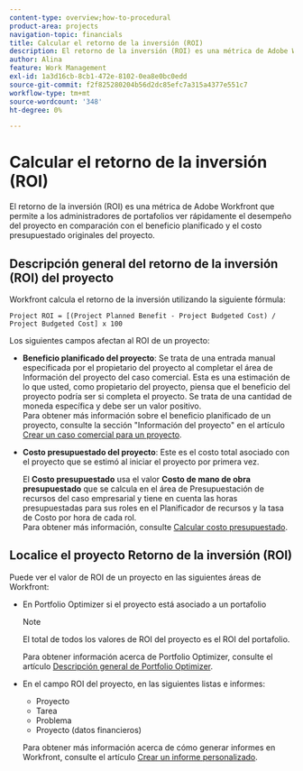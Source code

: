 ```yaml
---
content-type: overview;how-to-procedural
product-area: projects
navigation-topic: financials
title: Calcular el retorno de la inversión (ROI)
description: El retorno de la inversión (ROI) es una métrica de Adobe Workfront que permite a los administradores de portafolios ver rápidamente el desempeño del proyecto en comparación con el beneficio planificado y el costo presupuestado originales del proyecto.
author: Alina
feature: Work Management
exl-id: 1a3d16cb-8cb1-472e-8102-0ea8e0bc0edd
source-git-commit: f2f825280204b56d2dc85efc7a315a4377e551c7
workflow-type: tm+mt
source-wordcount: '348'
ht-degree: 0%

---
```


# Calcular el retorno de la inversión (ROI)

El retorno de la inversión (ROI) es una métrica de Adobe Workfront que permite a los administradores de portafolios ver rápidamente el desempeño del proyecto en comparación con el beneficio planificado y el costo presupuestado originales del proyecto.

## Descripción general del retorno de la inversión (ROI) del proyecto

Workfront calcula el retorno de la inversión utilizando la siguiente fórmula:

```
Project ROI = [(Project Planned Benefit - Project Budgeted Cost) / Project Budgeted Cost] x 100
```

Los siguientes campos afectan al ROI de un proyecto:

* **Beneficio planificado del proyecto**: Se trata de una entrada manual especificada por el propietario del proyecto al completar el área de Información del proyecto del caso comercial. Esta es una estimación de lo que usted, como propietario del proyecto, piensa que el beneficio del proyecto podría ser si completa el proyecto. Se trata de una cantidad de moneda específica y debe ser un valor positivo.\
  Para obtener más información sobre el beneficio planificado de un proyecto, consulte la sección &quot;Información del proyecto&quot; en el artículo [Crear un caso comercial para un proyecto](../../../manage-work/projects/define-a-business-case/create-business-case.md).

* **Costo presupuestado del proyecto**: Este es el costo total asociado con el proyecto que se estimó al iniciar el proyecto por primera vez.

  El **Costo presupuestado** usa el valor **Costo de mano de obra presupuestado** que se calcula en el área de Presupuestación de recursos del caso empresarial y tiene en cuenta las horas presupuestadas para sus roles en el Planificador de recursos y la tasa de Costo por hora de cada rol.\
  Para obtener más información, consulte [Calcular costo presupuestado](../../../manage-work/projects/project-finances/budgeted-cost.md).

## Localice el proyecto Retorno de la inversión (ROI)

Puede ver el valor de ROI de un proyecto en las siguientes áreas de Workfront:

* En Portfolio Optimizer si el proyecto está asociado a un portafolio

  >[!NOTE]
  >
  >El total de todos los valores de ROI del proyecto es el ROI del portafolio.

  Para obtener información acerca de Portfolio Optimizer, consulte el artículo [Descripción general de Portfolio Optimizer](../../../manage-work/portfolios/portfolio-optimizer/portfolio-optimizer-overview.md).

* En el campo ROI del proyecto, en las siguientes listas e informes: 

   * Proyecto
   * Tarea
   * Problema
   * Proyecto (datos financieros)

  Para obtener más información acerca de cómo generar informes en Workfront, consulte el artículo [Crear un informe personalizado](../../../reports-and-dashboards/reports/creating-and-managing-reports/create-custom-report.md).
